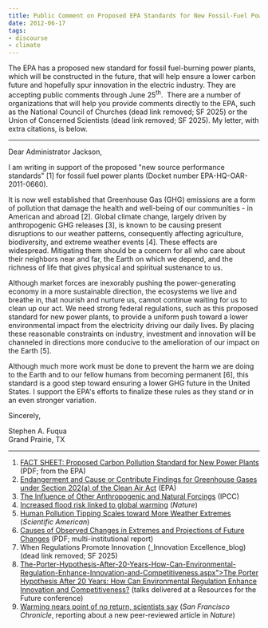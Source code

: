 ```yaml
---
title: Public Comment on Proposed EPA Standards for New Fossil-Fuel Power Plants
date: 2012-06-17
tags:
- discourse
- climate
---
```


The EPA has a proposed new standard for fossil fuel-burning power plants, which
will be constructed in the future, that will help ensure a lower carbon future
and hopefully spur innovation in the electric industry. They are accepting
public comments through June 25<sup>th</sup>.  There are a number of
organizations that will help you provide comments directly to the EPA, such as
the National
Council of Churches (dead link removed; SF 2025) or the Union
of Concerned Scientists (dead link removed; SF 2025). My letter, with extra citations, is below.

<!-- truncate -->

---

Dear Administrator Jackson,

I am writing in support of the proposed "new source performance standards" [1]
for fossil fuel power plants (Docket number EPA-HQ-OAR-2011-0660).

It is now well established that Greenhouse Gas (GHG) emissions are a form of
pollution that damage the health and well-being of our communities - in American
and abroad [2]. Global climate change, largely driven by anthropogenic GHG
releases [3], is known to be causing present disruptions to our weather
patterns, consequently affecting agriculture, biodiversity, and extreme weather
events [4]. These effects are widespread. Mitigating them should be a concern
for all who care about their neighbors near and far, the Earth on which we
depend, and the richness of life that gives physical and spiritual sustenance to
us.

Although market forces are inexorably pushing the power-generating economy in a
more sustainable direction, the ecosystems we live and breathe in, that nourish
and nurture us, cannot continue waiting for us to clean up our act. We need
strong federal regulations, such as this proposed standard for new power plants,
to provide a uniform push toward a lower environmental impact from the
electricity driving our daily lives. By placing these reasonable constraints on
industry, investment and innovation will be channeled in directions more
conducive to the amelioration of our impact on the Earth [5].

Although much more work must be done to prevent the harm we are doing to the
Earth and to our fellow humans from becoming permanent [6], this standard is a
good step toward ensuring a lower GHG future in the United States. I support the
EPA's efforts to finalize these rules as they stand or in an even stronger
variation.

Sincerely,

Stephen A. Fuqua \
Grand Prairie, TX

---

1. [FACT SHEET: Proposed Carbon Pollution Standard for New Power
   Plants](https://archive.epa.gov/epa/sites/production/files/2013-09/documents/20120327factsheet.pdf)
   (PDF; from the EPA)
2. [Endangerment and Cause or Contribute Findings for Greenhouse Gases under
   Section 202(a) of the Clean Air
   Act](https://www.epa.gov/climate-change/endangerment-and-cause-or-contribute-findings-greenhouse-gases-under-section-202a)
   (EPA)
3. [The Influence of Other Anthropogenic and Natural
   Forcings](https://archive.ipcc.ch/publications_and_data/ar4/wg1/en/ch9s9-4-1-5.html)
   (IPCC)
4. [Increased flood risk linked to global
   warming](https://www.nature.com/articles/470316a) (_Nature_)
5. [Human Pollution Tipping Scales toward More Weather
   Extremes](https://www.scientificamerican.com/article/human-pollution-tipping-scaled-toward-more-weather-extremes/)
   (_Scientific American_)
6. [Causes of Observed Changes in Extremes and Projections of Future
   Changes](https://www.gfdl.noaa.gov/bibliography/related_files/wjg0801.pdf)
(PDF; multi-institutional report)
7. When Regulations Promote Innovation (_Innovation Excellence_blog) (dead link
   removed; SF 2025)
8. [The-Porter-Hypothesis-After-20-Years-How-Can-Environmental-Regulation-Enhance-Innovation-and-Competitiveness.aspx">The
   Porter Hypothesis After 20 Years: How Can Environmental Regulation Enhance
   Innovation and
   Competitiveness?](https://www.journals.uchicago.edu/doi/10.1093/reep/res016)
   (talks delivered at a Resources for the Future conference)
9. [Warming nears point of no return, scientists
   say](https://www.sfgate.com/science/article/warming-nears-point-of-no-return-scientists-say-3615965.php)
   (_San Francisco Chronicle_, reporting about a new peer-reviewed article in
   _Nature_)
